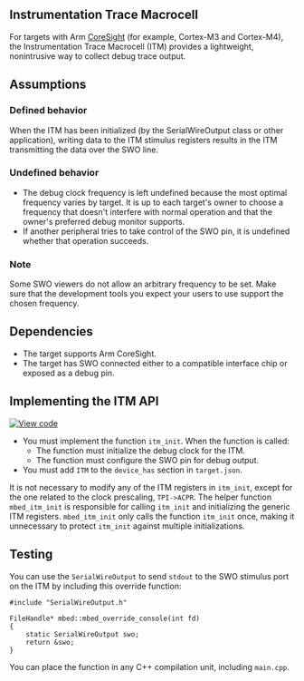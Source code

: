 <h2 id="itm-port">Instrumentation Trace Macrocell</h2>

For targets with Arm [CoreSight](http://infocenter.arm.com/help/index.jsp?topic=/com.arm.doc.ddi0314h/) (for example, Cortex-M3 and Cortex-M4), the Instrumentation Trace Macrocell (ITM) provides a lightweight, nonintrusive way to collect debug trace output.

## Assumptions

### Defined behavior

When the ITM has been initialized (by the SerialWireOutput class or other application), writing data to the ITM stimulus registers results in the ITM transmitting the data over the SWO line.

### Undefined behavior

- The debug clock frequency is left undefined because the most optimal frequency varies by target. It is up to each target's owner to choose a frequency that doesn't interfere with normal operation and that the owner's preferred debug monitor supports.
- If another peripheral tries to take control of the SWO pin, it is undefined whether that operation succeeds.

### Note

Some SWO viewers do not allow an arbitrary frequency to be set. Make sure that the development tools you expect your users to use support the chosen frequency.

## Dependencies

- The target supports Arm CoreSight.
- The target has SWO connected either to a compatible interface chip or exposed as a debug pin.

## Implementing the ITM API

[![View code](https://www.mbed.com/embed/?type=library)](https://os.mbed.com/docs/development/mbed-os-api-doxy/group__itm__hal.html)

- You must implement the function `itm_init`. When the function is called:
  - The function must initialize the debug clock for the ITM.
  - The function must configure the SWO pin for debug output.
- You must add `ITM` to the `device_has` section in `target.json`.

It is not necessary to modify any of the ITM registers in `itm_init`, except for the one related to the clock prescaling, `TPI->ACPR`. The helper function `mbed_itm_init` is responsible for calling `itm_init` and initializing the generic ITM registers. `mbed_itm_init` only calls the function `itm_init` once, making it unnecessary to protect `itm_init` against multiple initializations.

## Testing

You can use the `SerialWireOutput` to send `stdout` to the SWO stimulus port on the ITM by including this override function:

```
#include "SerialWireOutput.h"

FileHandle* mbed::mbed_override_console(int fd)
{
    static SerialWireOutput swo;
    return &swo;
}
```

You can place the function in any C++ compilation unit, including `main.cpp`.

